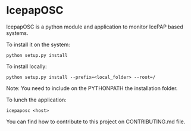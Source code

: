 # IcepapOSC

IcepapOSC is a python module and application to monitor IcePAP based systems.

To install it on the system: 

    python setup.py install

To install locally:

    python setup.py install --prefix=<local_folder> --root=/
    
Note: You need to include on the PYTHONPATH the installation folder.

 
To lunch the application:

    icepaposc <host>


You can find how to contribute to this project on CONTRIBUTING.md file.
